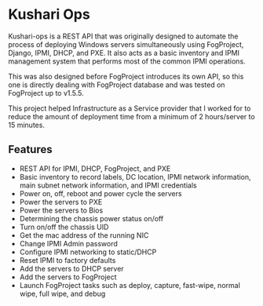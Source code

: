# Kushari Ops
Kushari-ops is a REST API that was originally designed to automate the process of deploying Windows servers simultaneously using FogProject, Django, IPMI, DHCP, and PXE. It also acts as a basic inventory and IPMI management system that performs most of the common IPMI operations.

This was also designed before FogProject introduces its own API, so this one is directly dealing with FogProject database and was tested on FogProject up to v1.5.5.

This project helped Infrastructure as a Service provider that I worked for to reduce the amount of deployment time from a minimum of 2 hours/server to 15 minutes.

## Features
- REST API for IPMI, DHCP, FogProject, and PXE
- Basic inventory to record labels, DC location, IPMI network information, main subnet network information, and IPMI credentials
- Power on, off, reboot and power cycle the servers
- Power the servers to PXE
- Power the servers to Bios
- Determining the chassis power status on/off
- Turn on/off the chassis UID
- Get the mac address of the running NIC
- Change IPMI Admin password
- Configure IPMI networking to static/DHCP
- Reset IPMI to factory defaults
- Add the servers to DHCP server
- Add the servers to FogProject
- Launch FogProject tasks such as deploy, capture, fast-wipe, normal wipe, full wipe, and debug